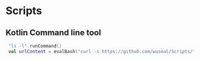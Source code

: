 # Scripts

## Kotlin Command line tool
```kotlin
 "ls -l".runCommand()
 val urlContent = evalBash("curl -s https://github.com/wuseal/Scripts/")
 ```

